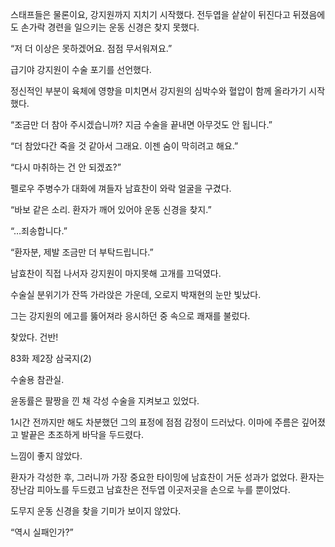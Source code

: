 스태프들은 물론이요, 강지원까지 지치기 시작했다. 전두엽을 샅샅이 뒤진다고 뒤졌음에도 손가락 경련을 일으키는 운동 신경은 찾지 못했다.

“저 더 이상은 못하겠어요. 점점 무서워져요.”

급기야 강지원이 수술 포기를 선언했다.

정신적인 부분이 육체에 영향을 미치면서 강지원의 심박수와 혈압이 함께 올라가기 시작했다.

“조금만 더 참아 주시겠습니까? 지금 수술을 끝내면 아무것도 안 됩니다.”

“더 참았다간 죽을 것 같아서 그래요. 이젠 숨이 막히려고 해요.”

“다시 마취하는 건 안 되겠죠?”

펠로우 주병수가 대화에 껴들자 남효찬이 와락 얼굴을 구겼다.

“바보 같은 소리. 환자가 깨어 있어야 운동 신경을 찾지.”

“…죄송합니다.”

“환자분, 제발 조금만 더 부탁드립니다.”

남효찬이 직접 나서자 강지원이 마지못해 고개를 끄덕였다.

수술실 분위기가 잔뜩 가라앉은 가운데, 오로지 박재현의 눈만 빛났다.

그는 강지원의 에고를 뚫어져라 응시하던 중 속으로 쾌재를 불렀다.

찾았다. 건반!

83화 제2장 삼국지(2)

수술용 참관실.

윤동률은 팔짱을 낀 채 각성 수술을 지켜보고 있었다.

1시간 전까지만 해도 차분했던 그의 표정에 점점 감정이 드러났다. 이마에 주름은 깊어졌고 발끝은 초조하게 바닥을 두드렸다.

느낌이 좋지 않았다.

환자가 각성한 후, 그러니까 가장 중요한 타이밍에 남효찬이 거둔 성과가 없었다. 환자는 장난감 피아노를 두드렸고 남효찬은 전두엽 이곳저곳을 손으로 누를 뿐이었다.

도무지 운동 신경을 찾을 기미가 보이지 않았다.

“역시 실패인가?”